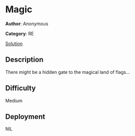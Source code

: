 # Magic

**Author**: Anonymous

**Category**: RE

[Solution](solve/solve.md)

## Description

There might be a hidden gate to the magical land of flags...

## Difficulty

Medium

## Deployment

NIL
